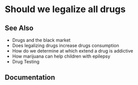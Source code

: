 # Should we legalize all drugs

## See Also

- Drugs and the black market
- Does legalizing drugs increase drugs consumption
- How do we determine at which extend a drug is addictive
- How marijuana can help children with epilepsy
- Drug Testing

## Documentation

